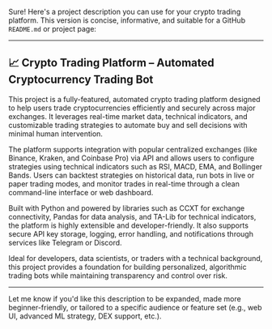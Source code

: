 Sure! Here's a project description you can use for your crypto trading platform. This version is concise, informative, and suitable for a GitHub `README.md` or project page:

---

## 📈 Crypto Trading Platform – Automated Cryptocurrency Trading Bot

This project is a fully-featured, automated crypto trading platform designed to help users trade cryptocurrencies efficiently and securely across major exchanges. It leverages real-time market data, technical indicators, and customizable trading strategies to automate buy and sell decisions with minimal human intervention.

The platform supports integration with popular centralized exchanges (like Binance, Kraken, and Coinbase Pro) via API and allows users to configure strategies using technical indicators such as RSI, MACD, EMA, and Bollinger Bands. Users can backtest strategies on historical data, run bots in live or paper trading modes, and monitor trades in real-time through a clean command-line interface or web dashboard.

Built with Python and powered by libraries such as CCXT for exchange connectivity, Pandas for data analysis, and TA-Lib for technical indicators, the platform is highly extensible and developer-friendly. It also supports secure API key storage, logging, error handling, and notifications through services like Telegram or Discord.

Ideal for developers, data scientists, or traders with a technical background, this project provides a foundation for building personalized, algorithmic trading bots while maintaining transparency and control over risk.

---

Let me know if you'd like this description to be expanded, made more beginner-friendly, or tailored to a specific audience or feature set (e.g., web UI, advanced ML strategy, DEX support, etc.).
